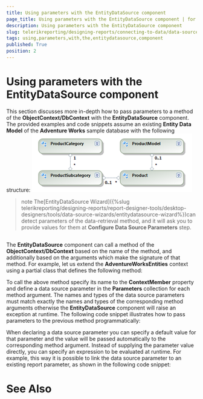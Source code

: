 ```yaml
---
title: Using parameters with the EntityDataSource component
page_title: Using parameters with the EntityDataSource component | for Telerik Reporting Documentation
description: Using parameters with the EntityDataSource component
slug: telerikreporting/designing-reports/connecting-to-data/data-source-components/entitydatasource-component/using-parameters-with-the-entitydatasource-component
tags: using,parameters,with,the,entitydatasource,component
published: True
position: 2
---
```


# Using parameters with the EntityDataSource component



This section discusses more in-depth how to pass parameters to a method of the __ObjectContext/DbContext__ with
        the __EntityDataSource__ component. The provided examples and code snippets assume an existing
        __Entity Data Model__ of the __Adventure Works__ sample database with the following structure:
      ![](images/DataSources/EntityDataSourceAdventureWorksEntityModel.png)

>note The[EntityDataSource Wizard]({%slug telerikreporting/designing-reports/report-designer-tools/desktop-designers/tools/data-source-wizards/entitydatasource-wizard%})can detect parameters
          of the data-retrieval method, and it will ask you to provide values for them at __Configure Data Source Parameters__ step.
>


## 

The __EntityDataSource__ component can call a method of the __ObjectContext/DbContext__ based on the name of the
          method, and additionally based on the arguments which make the signature of that method. For example,
          let us extend the __AdventureWorksEntities__ context using a partial class that defines the following method:
          

	



	



To call the above method specify its name to the __ContextMember__ property and define a data source parameter
          in the __Parameters__ collection for each method argument. The names and types of the data source parameters
          must match exactly the names and types of the corresponding method arguments otherwise the __EntityDataSource__
          component will raise an exception at runtime. The following code snippet illustrates how to pass parameters
          to the previous method programmatically:
          

	



	



When declaring a data source parameter you can specify a default value for that parameter and the
          value will be passed automatically to the corresponding method argument. Instead of supplying the
          parameter value directly, you can specify an expression to be evaluated at runtime. For example, this
          way it is possible to link the data source parameter to an existing report parameter, as shown in the
          following code snippet:
          

	



	



# See Also
